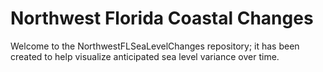 # Northwest Florida Coastal Changes

Welcome to the NorthwestFLSeaLevelChanges repository; it has been created to help visualize anticipated sea level variance over time.

